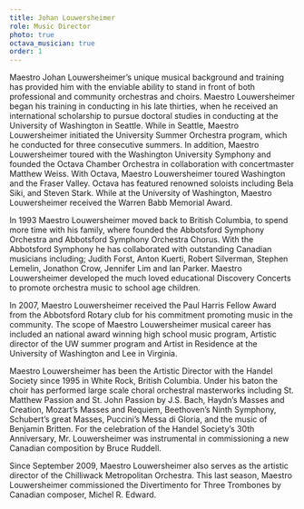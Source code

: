 ```yaml
---
title: Johan Louwersheimer
role: Music Director
photo: true
octava_musician: true
order: 1
---
```


Maestro Johan Louwersheimer’s unique musical background and training has provided him with the enviable ability to stand in front of both professional and community orchestras and choirs. Maestro Louwersheimer began his training in conducting in his late thirties, when he received an international scholarship to pursue doctoral studies in conducting at the University of Washington in Seattle. While in Seattle, Maestro Louwersheimer initiated the University Summer Orchestra program, which he conducted for three consecutive summers. In addition, Maestro Louwersheimer toured with the Washington University Symphony and founded the Octava Chamber Orchestra in collaboration with concertmaster Matthew Weiss. With Octava, Maestro Louwersheimer toured Washington and the Fraser Valley. Octava has featured renowned soloists including Bela Siki, and Steven Stark. While at the University of Washington, Maestro Louwersheimer received the Warren Babb Memorial Award.

In 1993 Maestro Louwersheimer moved back to British Columbia, to spend more time with his family, where founded the Abbotsford Symphony Orchestra and Abbotsford Symphony Orchestra Chorus. With the Abbotsford Symphony he has collaborated with outstanding Canadian musicians including; Judith Forst, Anton Kuerti, Robert Silverman, Stephen Lemelin, Jonathon Crow, Jennifer Lim and Ian Parker. Maestro Louwersheimer developed the much loved educational Discovery Concerts to promote orchestra music to school age children.

In 2007, Maestro Louwersheimer received the Paul Harris Fellow Award from the Abbotsford Rotary club for his commitment promoting music in the community. The scope of Maestro Louwersheimer musical career has included an national award winning high school music program, Artistic director of the UW summer program and Artist in Residence at the University of Washington and Lee in Virginia.

Maestro Louwersheimer has been the Artistic Director with the Handel Society since 1995 in White Rock, British Columbia. Under his baton the choir has performed large scale choral orchestral masterworks including St. Matthew Passion and St. John Passion by J.S. Bach, Haydn’s Masses and Creation, Mozart’s Masses and Requiem, Beethoven’s Ninth Symphony, Schubert’s great Masses, Puccini’s Messa di Gloria, and the music of Benjamin Britten. For the celebration of the Handel Society’s 30th Anniversary, Mr. Louwersheimer was instrumental in commissioning a new Canadian composition by Bruce Ruddell.

Since September 2009, Maestro Louwersheimer also serves as the artistic director of the Chilliwack Metropolitan Orchestra. This last season, Maestro Louwersheimer commissioned the Divertimento for Three Trombones by Canadian composer, Michel R. Edward.